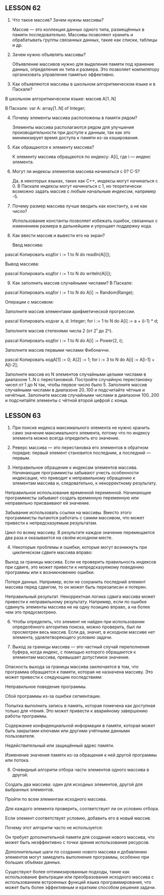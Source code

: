 ## LESSON 62

1) Что такое массив? Зачем нужны массивы?

   Массив — это коллекция данных одного типа, размещённых в памяти последовательно. Массивы позволяют хранить и обрабатывать группы связанных данных, такие как списки, таблицы и др.

2) Зачем нужно объявлять массивы?

   Объявление массивов нужно для выделения памяти под хранение данных, определения их типа и размера. Это позволяет компилятору организовать управление памятью эффективно.

3) Как объявляются массивы в школьном алгоритмическом языке и в Паскале?

В школьном алгоритмическом языке: массив A[1..N]

В Паскале: var A: array[1..N] of Integer;

4) Почему элементы массива расположены в памяти рядом?

   Элементы массива располагаются рядом для улучшения производительности при доступе к данным, так как это минимизирует время доступа к памяти из-за кэширования.

5) Как обращаются к элементу массива?

   К элементу массива обращаются по индексу: A[i], где i — индекс элемента.

6) Могут ли индексы элементов массива начинаться с 0? С-5?

   Да, в некоторых языках, таких как C++, индексы могут начинаться с 0. В Паскале индексы могут начинаться с 1, но теоретически возможно задать массив с любым начальным индексом, например -5.

7) Почему размер массива лучше вводить как константу, а не как число?

   Использование константы позволяет избежать ошибок, связанных с изменением размера в дальнейшем и упрощает поддержку кода.

8) Как ввести массив и вывести его на экран?

   Ввод массива:

   
pascal Копировать кодfor i := 1 to N do
      readln(A[i]);

   Вывод массива:

   
pascal Копировать кодfor i := 1 to N do
      writeln(A[i]);

9) Как заполнить массив случайными числами?
   В Паскале:

   
pascal Копировать кодfor i := 1 to N do
      A[i] := Random(Range);

Операции с массивом:

Заполните массив элементами арифметической прогрессии.
   
pascal Копировать кодvar a, d: Integer;
   for i := 1 to N do
      A[i] := a + (i-1) * d;

Заполните массив степенями числа 2 (от 2¹ до 2ᴺ).
   
pascal Копировать кодfor i := 1 to N do
      A[i] := Power(2, i);

Заполните массив первыми числами Фибоначчи.
   
pascal Копировать кодA[1] := 0; A[2] := 1;
   for i := 3 to N do
      A[i] := A[i-1] + A[i-2];

Заполните массив из N элементов случайными целыми числами в диапазоне 1..N с перестановкой.
Постройте случайную перестановку чисел от 1 до N так, чтобы первое число было 5.
Заполните массив случайными числами в диапазоне 20..100 и подсчитайте чётные и нечётные.
Заполните массив случайными числами в диапазоне 100..200 и подсчитайте элементы с чётной второй цифрой с конца.

## LESSON 63

1) При поиске индекса максимального элемента не нужно хранить само значение максимального элемента, потому что по индексу элемента можно всегда определить его значение.

2) Реверс массива — это перестановка его элементов в обратном порядке: первый элемент становится последним, а последний — первым.

3) Неправильное обращение к индексам элементов массива. Начинающие программисты забывают учесть особенности индексации, что приводит к неправильному обращению к элементам массива и, следовательно, к некорректному результату.

Неправильное использование временной переменной. Начинающие программисты забывают создать временную переменную или неправильно присваивают ей значение. 

Забывание использовать ссылки на массивы. Вместо этого программисты пытаются работать с самим массивом, что может привести к непредсказуемым результатам. 

Цикл по всему массиву. В результате каждое значение перемещается два раза и оказывается на своём исходном месте. 

4) Некоторые проблемы и ошибки, которые могут возникнуть при циклическом сдвиге массива вправо:

Выход за границы массива. Если не проверить правильность индексов при сдвиге, это может привести к непредсказуемому поведению программы или к возникновению ошибки. 

Потеря данных. Например, если не сохранить последний элемент массива перед сдвигом, то он может быть перезаписан и потерян. 

Неправильный результат. Некорректная логика сдвига массива может привести к неправильному результату. Например, если по ошибке сдвинуть элементы массива не на одну позицию вправо, а на более чем это предусмотрено.

6) Чтобы определить, что элемент не найден при использовании определённого алгоритма поиска, можно проверить, был ли просмотрен весь массив. Если да, значит, в исходном массиве нет элемента, удовлетворяющего условию задачи.

7) Выход за границы массива — это частный случай переполнения буфера, когда индекс, с помощью которого обращаются к элементам массива, превышает допустимое значение. 

Опасность выхода за границы массива заключается в том, что программа обращается к памяти, которая не назначена массиву. Это может привести к следующим последствиям:

Неправильное поведение программы. 

Сбой программы из-за ошибки сегментации. 

Попытка выполнить запись в память, которая помечена как доступная только для чтения. Это может привести к аварийному завершению работы программы. 

Содержание конфиденциальной информации в памяти, которая может быть закрытами ключами или другими учётными данными пользователя. 

Недействительный или защищённый адрес памяти. 

Изменение значения памяти из-за обращения к ней другой программы или потока. 

8) Очевидный алгоритм отбора части элементов одного массива в другой: 

Создать два массива: один для исходных элементов, другой для выбранных элементов. 

Пройти по всем элементам исходного массива. 

Для каждого элемента проверить, соответствует ли он условию отбора. 

Если элемент соответствует условию, добавить его в новый массив. 

Почему этот алгоритм часто не используется:

Он требует дополнительной памяти для создания нового массива, что может быть неэффективно с точки зрения использования ресурсов. 

Дополнительные шаги по созданию нового массива и добавлению элементов могут замедлить выполнение программы, особенно при больших объёмах данных. 

Существуют более оптимизированные подходы, такие как использование фильтрации или преобразования исходного массива с использованием встроенных функций языка программирования, что может быть более эффективным и кратким способом решения задачи. 
